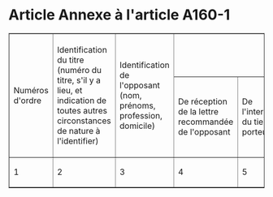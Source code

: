 # Article Annexe à l'article A160-1

<table border="1" cellspacing="0" cellpadding="0" align="center">
  <tbody>
    <tr>
      <td width="58" rowspan="2">

Numéros d'ordre

</td>
      <td width="83" rowspan="2">

Identification du titre (numéro du titre, s'il y a lieu, et indication de toutes autres circonstances de nature à
l'identifier)

</td>
      <td width="81" rowspan="2">

Identification de l'opposant (nom, prénoms, profession, domicile)

</td>
      <td colspan="5" width="366">
        <h1 align="center">
          <font size="1">Dates</font>
        </h1>
      </td>
    </tr>
    <tr>
      <td width="76">

De réception de la lettre recommandée de l'opposant

</td>
      <td width="83">

De l'intervention du tiers porteur

</td>
      <td width="75">

De l'avis donné à l'opposant et au souscripteur originaire

</td>
      <td width="69">

De la mainlevée de l'opposition

</td>
      <td width="64">

De la délivrance du duplicata

</td>
    </tr>
    <tr>
      <td width="58">

1

</td>
      <td width="83">

2

</td>
      <td width="81">

3

</td>
      <td width="76">

4

</td>
      <td width="83">

5

</td>
      <td width="75">

6

</td>
      <td width="69">

7

</td>
      <td width="64">

8

</td>
    </tr>
  </tbody>
</table>

